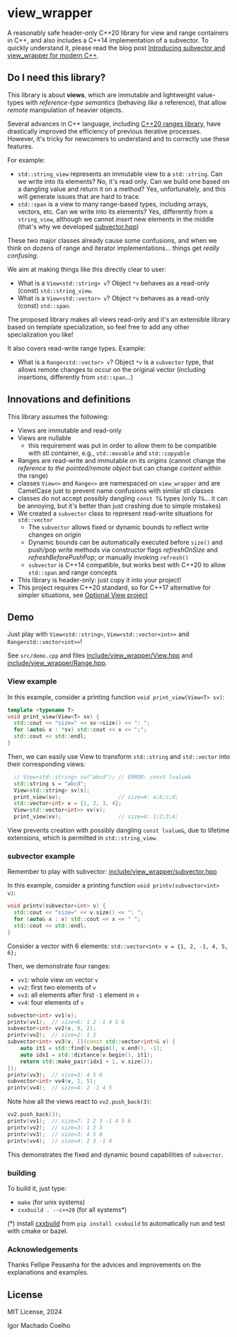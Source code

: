# view_wrapper
A reasonably safe header-only C++20 library for view and range containers in C++, and also includes a C++14 implementation of a subvector.
To quickly understand it, please read the blog post [Introducing subvector and view_wrapper for modern C++](https://igormcoelho.medium.com/introducing-subvector-and-view-wrapper-for-modern-c-2f21270f52b0).

## Do I need this library?

This library is about **views**, which are immutable and lightweight value-types with *reference-type semantics* (behaving *like* a reference),
that allow *remote* manipulation of heavier objects.

Several advances in C++ language, including [C++20 ranges library](https://en.cppreference.com/w/cpp/ranges), 
have drastically improved the efficiency of previous iterative processes.
However, it's tricky for newcomers to understand and to correctly use these
features.

For example:

-  `std::string_view` represents an immutable view to a `std::string`.
Can we write into its elements? No, it's read only. 
Can we build one based on a dangling value and return it on a method? 
Yes, unfortunately, and this will generate issues that are hard to trace.
- `std::span` is a view to many range-based types, including arrays, vectors, etc.
Can we write into its elements? Yes, differently from a `string_view`, although we cannot *insert* new elements in the middle (that's why we developed [subvector.hpp](./include/view_wrapper/subvector.hpp))

These two major classes already cause some confusions, 
and when we think on dozens of range and iterator implementations... 
things get *really confusing*.

We aim at making things like this directly clear to user:

- What is a `View<std::string> v`? Object `*v` behaves as a read-only (const) `std::string_view`.
- What is a `View<std::vector> v`? Object `*v` behaves as a read-only (const) `std::span`.

The proposed library makes all views read-only and it's an extensible library
based on template specialization, so feel free to add any other specialization you like!

It also covers read-write range types. Example:

- What is a `Range<std::vector> v`? Object `*v` is a `subvector` type, that allows remote changes to occur on the original vector (including insertions, differently from `std::span`...)

## Innovations and definitions

This library assumes the following:

- Views are immutable and read-only
- Views are nullable
   * this requirement was put in order to allow them to be compatible with stl container, e.g., `std::movable` and `std::copyable`
- Ranges are read-write and immutable on its *origins* (cannot change the *reference to the pointed/remote object* but can change *content* within the range)
- classes `View<>` and `Range<>` are namespaced on `view_wrapper` and are CamelCase just to prevent name confusions with similar stl classes
- classes do not accept possibly dangling `const T&` types (only `T&`... it can be annoying, but it's better than just crashing due to simple mistakes)
- We created a `subvector` class to represent read-write situations for `std::vector`
    * The `subvector` allows fixed or dynamic bounds to reflect write changes on *origin*
    * Dynamic bounds can be automatically executed before `size()` and push/pop write methods via constructor flags *refreshOnSize* and *refreshBeforePushPop*; or manually invoking `refresh()`
    * `subvector` is C++14 compatible, but works best with C++20 to allow `std::span` and range concepts
- This library is header-only: just copy it into your project!
- This project requires C++20 standard, so for C++17 alternative for simpler situations, see [Optional View project](https://github.com/igormcoelho/optional_view)

## Demo

Just play with `View<std::string>`, `View<std::vector<int>>` and `Range<std::vector<int>>`!

See `src/demo.cpp` and files [include/view_wrapper/View.hpp](./include/view_wrapper/View.hpp) and [include/view_wrapper/Range.hpp](./include/view_wrapper/Range.hpp).

### View example

In this example, consider a printing function `void print_view(View<T> sv)`:

```.cpp
template <typename T>
void print_view(View<T> sv) {
  std::cout << "size=" << sv->size() << ": ";
  for (auto& x : *sv) std::cout << x << ";";
  std::cout << std::endl;
}
```

Then, we can easily use View to transform `std::string` and `std::vector` into their corresponding views:

```.cpp
  // View<std::string> sv("abcd"); // ERROR: const lvalue&
  std::string s = "abcd";
  View<std::string> sv(s);
  print_view(sv);                  // size=4: a;b;c;d;
  std::vector<int> v = {1, 2, 3, 4};
  View<std::vector<int>> vv(v);
  print_view(vv);                  // size=4: 1;2;3;4;
```

View prevents creation with possibly dangling `const lvalue&`, 
due to lifetime extensions, which is permitted in `std::string_view`.


### subvector example
Remember to play with subvector: [include/view_wrapper/subvector.hpp](./include/view_wrapper/subvector.hpp)

In this example, consider a printing function `void printv(subvector<int> v)`:

```.cpp
void printv(subvector<int> v) {
  std::cout << "size=" << v.size() << ": ";
  for (auto& x : v) std::cout << x << " ";
  std::cout << std::endl;
}
```

Consider a vector with 6 elements: `std::vector<int> v = {1, 2, -1, 4, 5, 6};`

Then, we demonstrate four ranges:
- `vv1`: whole view on vector `v`
- `vv2`: first two elements of `v`
- `vv3`: all elements after first `-1` element in `v`
- `vv4`: four elements of `v`


```.cpp
subvector<int> vv1(v);
printv(vv1);  // size=6: 1 2 -1 4 5 6
subvector<int> vv2(v, 0, 2);
printv(vv2);  // size=2: 1 2
subvector<int> vv3(v, [](const std::vector<int>& v) {
    auto it1 = std::find(v.begin(), v.end(), -1);
    auto idx1 = std::distance(v.begin(), it1);
    return std::make_pair(idx1 + 1, v.size());
});
printv(vv3);  // size=3: 4 5 6
subvector<int> vv4(v, 1, 5);
printv(vv4);  // size=4: 2 -1 4 5
```

Note how all the views react to `vv2.push_back(3)`:
```.cpp
vv2.push_back(3);
printv(vv1);  // size=7: 1 2 3 -1 4 5 6
printv(vv2);  // size=3: 1 2 3
printv(vv3);  // size=3: 4 5 6
printv(vv4);  // size=4: 2 3 -1 4
```

This demonstrates the fixed and dynamic bound capabilities of `subvector`.

### building

To build it, just type:

- `make` (for unix systems)
- `cxxbuild . --c++20` (for all systems*)

(*) install [cxxbuild](https://github.com/manydeps/cxxbuild) from `pip install cxxbuild` to automatically run and test with cmake or bazel.

### Acknowledgements

Thanks Fellipe Pessanha for the advices and improvements on the explanations and examples.

## License

MIT License, 2024

Igor Machado Coelho


